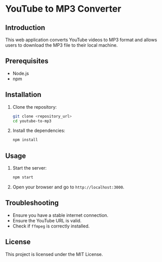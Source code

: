 # YouTube to MP3 Converter

## Introduction
This web application converts YouTube videos to MP3 format and allows users to download the MP3 file to their local machine.

## Prerequisites
- Node.js
- npm

## Installation
1. Clone the repository:
    ```bash
    git clone <repository_url>
    cd youtube-to-mp3
    ```
2. Install the dependencies:
    ```bash
    npm install
    ```

## Usage
1. Start the server:
    ```bash
    npm start
    ```
2. Open your browser and go to `http://localhost:3000`.

## Troubleshooting
- Ensure you have a stable internet connection.
- Ensure the YouTube URL is valid.
- Check if `ffmpeg` is correctly installed.

## License
This project is licensed under the MIT License.
